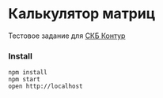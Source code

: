 Калькулятор матриц
=====================

Тестовое задание для [СКБ Контур](http://kontur.ru)

### Install

```
npm install
npm start
open http://localhost
```
